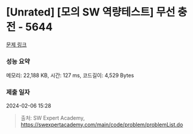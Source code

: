 # [Unrated] [모의 SW 역량테스트] 무선 충전 - 5644 

[문제 링크](https://swexpertacademy.com/main/code/problem/problemDetail.do?contestProbId=AWXRDL1aeugDFAUo) 

### 성능 요약

메모리: 22,188 KB, 시간: 127 ms, 코드길이: 4,529 Bytes

### 제출 일자

2024-02-06 15:28



> 출처: SW Expert Academy, https://swexpertacademy.com/main/code/problem/problemList.do